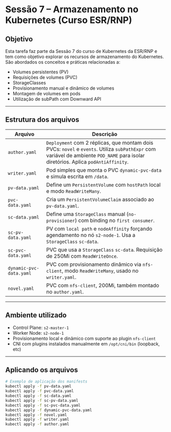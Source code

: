 # Sessão 7 – Armazenamento no Kubernetes (Curso ESR/RNP)

## Objetivo

Esta tarefa faz parte da Sessão 7 do curso de Kubernetes da ESR/RNP e tem como objetivo explorar os recursos de armazenamento do Kubernetes. São abordados os conceitos e práticas relacionadas a:

- Volumes persistentes (PV)
- Requisições de volumes (PVC)
- StorageClasses
- Provisionamento manual e dinâmico de volumes
- Montagem de volumes em pods
- Utilização de subPath com Downward API

---

## Estrutura dos arquivos

| Arquivo | Descrição |
|--------|-----------|
| `author.yaml` | `Deployment` com 2 réplicas, que montam dois PVCs: `novel` e `events`. Utiliza `subPathExpr` com variável de ambiente `POD_NAME` para isolar diretórios. Aplica `podAntiAffinity`. |
| `writer.yaml` | Pod simples que monta o PVC `dynamic-pvc-data` e simula escrita em `/data`. |
| `pv-data.yaml` | Define um `PersistentVolume` com `hostPath` local e modo `ReadWriteMany`. |
| `pvc-data.yaml` | Cria um `PersistentVolumeClaim` associado ao `pv-data.yaml`. |
| `sc-data.yaml` | Define uma `StorageClass` manual (`no-provisioner`) com binding no `first consumer`. |
| `sc-pv-data.yaml` | PV com `local path` e `nodeAffinity` forçando agendamento no nó `s2-node-1`. Usa a `StorageClass` `sc-data`. |
| `sc-pvc-data.yaml` | PVC que usa a `StorageClass` `sc-data`. Requisição de 250Mi com `ReadWriteOnce`. |
| `dynamic-pvc-data.yaml` | PVC com provisionamento dinâmico via `nfs-client`, modo `ReadWriteMany`, usado no `writer.yaml`. |
| `novel.yaml` | PVC com `nfs-client`, 200Mi, também montado no `author.yaml`. |

---

## Ambiente utilizado

- Control Plane: `s2-master-1`
- Worker Node: `s2-node-1`
- Provisionamento local e dinâmico com suporte ao plugin `nfs-client`
- CNI com plugins instalados manualmente em `/opt/cni/bin` (loopback, etc)

---

## Aplicando os arquivos

```bash
# Exemplo de aplicação dos manifests
kubectl apply -f pv-data.yaml
kubectl apply -f pvc-data.yaml
kubectl apply -f sc-data.yaml
kubectl apply -f sc-pv-data.yaml
kubectl apply -f sc-pvc-data.yaml
kubectl apply -f dynamic-pvc-data.yaml
kubectl apply -f novel.yaml
kubectl apply -f writer.yaml
kubectl apply -f author.yaml

